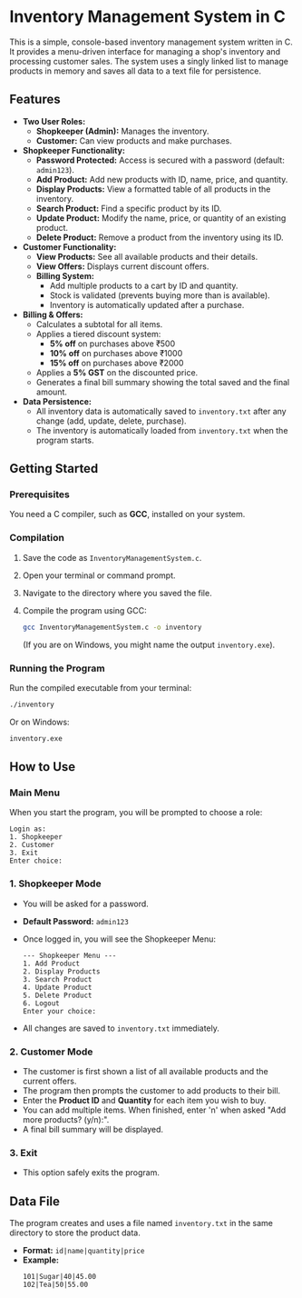 # Inventory Management System in C

This is a simple, console-based inventory management system written in C. It provides a menu-driven interface for managing a shop's inventory and processing customer sales. The system uses a singly linked list to manage products in memory and saves all data to a text file for persistence.

## Features

  * **Two User Roles:**
      * **Shopkeeper (Admin):** Manages the inventory.
      * **Customer:** Can view products and make purchases.
  * **Shopkeeper Functionality:**
      * **Password Protected:** Access is secured with a password (default: `admin123`).
      * **Add Product:** Add new products with ID, name, price, and quantity.
      * **Display Products:** View a formatted table of all products in the inventory.
      * **Search Product:** Find a specific product by its ID.
      * **Update Product:** Modify the name, price, or quantity of an existing product.
      * **Delete Product:** Remove a product from the inventory using its ID.
  * **Customer Functionality:**
      * **View Products:** See all available products and their details.
      * **View Offers:** Displays current discount offers.
      * **Billing System:**
          * Add multiple products to a cart by ID and quantity.
          * Stock is validated (prevents buying more than is available).
          * Inventory is automatically updated after a purchase.
  * **Billing & Offers:**
      * Calculates a subtotal for all items.
      * Applies a tiered discount system:
          * **5% off** on purchases above ₹500
          * **10% off** on purchases above ₹1000
          * **15% off** on purchases above ₹2000
      * Applies a **5% GST** on the discounted price.
      * Generates a final bill summary showing the total saved and the final amount.
  * **Data Persistence:**
      * All inventory data is automatically saved to `inventory.txt` after any change (add, update, delete, purchase).
      * The inventory is automatically loaded from `inventory.txt` when the program starts.

## Getting Started

### Prerequisites

You need a C compiler, such as **GCC**, installed on your system.

### Compilation

1.  Save the code as `InventoryManagementSystem.c`.

2.  Open your terminal or command prompt.

3.  Navigate to the directory where you saved the file.

4.  Compile the program using GCC:

    ```bash
    gcc InventoryManagementSystem.c -o inventory
    ```

    (If you are on Windows, you might name the output `inventory.exe`).

### Running the Program

Run the compiled executable from your terminal:

```bash
./inventory
```

Or on Windows:

```bash
inventory.exe
```

## How to Use

### Main Menu

When you start the program, you will be prompted to choose a role:

```
Login as:
1. Shopkeeper
2. Customer
3. Exit
Enter choice:
```

### 1\. Shopkeeper Mode

  * You will be asked for a password.

  * **Default Password:** `admin123`

  * Once logged in, you will see the Shopkeeper Menu:

    ```
    --- Shopkeeper Menu ---
    1. Add Product
    2. Display Products
    3. Search Product
    4. Update Product
    5. Delete Product
    6. Logout
    Enter your choice:
    ```

  * All changes are saved to `inventory.txt` immediately.

### 2\. Customer Mode

  * The customer is first shown a list of all available products and the current offers.
  * The program then prompts the customer to add products to their bill.
  * Enter the **Product ID** and **Quantity** for each item you wish to buy.
  * You can add multiple items. When finished, enter 'n' when asked "Add more products? (y/n):".
  * A final bill summary will be displayed.

### 3\. Exit

  * This option safely exits the program.

## Data File

The program creates and uses a file named `inventory.txt` in the same directory to store the product data.

  * **Format:** `id|name|quantity|price`
  * **Example:**
    ```
    101|Sugar|40|45.00
    102|Tea|50|55.00
    ```
